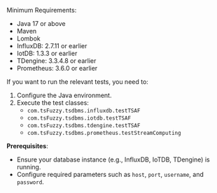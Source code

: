 Minimum Requirements:

- Java 17 or above
- Maven
- Lombok
- InfluxDB: 2.7.11 or earlier
- IotDB: 1.3.3 or earlier
- TDengine: 3.3.4.8 or earlier
- Prometheus: 3.6.0 or earlier





If you want to run the relevant tests, you need to:

1. Configure the Java environment.
2. Execute the test classes:
   - `com.tsFuzzy.tsdbms.influxdb.testTSAF`
   - `com.tsFuzzy.tsdbms.iotdb.testTSAF`
   - `com.tsFuzzy.tsdbms.tdengine.testTSAF`
   - `com.tsFuzzy.tsdbms.prometheus.testStreamComputing`

**Prerequisites**:

- Ensure your database instance (e.g., InfluxDB, IoTDB, TDengine) is running.
- Configure required parameters such as `host`, `port`, `username`, and `password`.